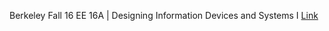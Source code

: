 Berkeley Fall 16
EE 16A | Designing Information Devices and Systems I
[Link](http://inst.eecs.berkeley.edu/~ee16a/fa16/#homework)
